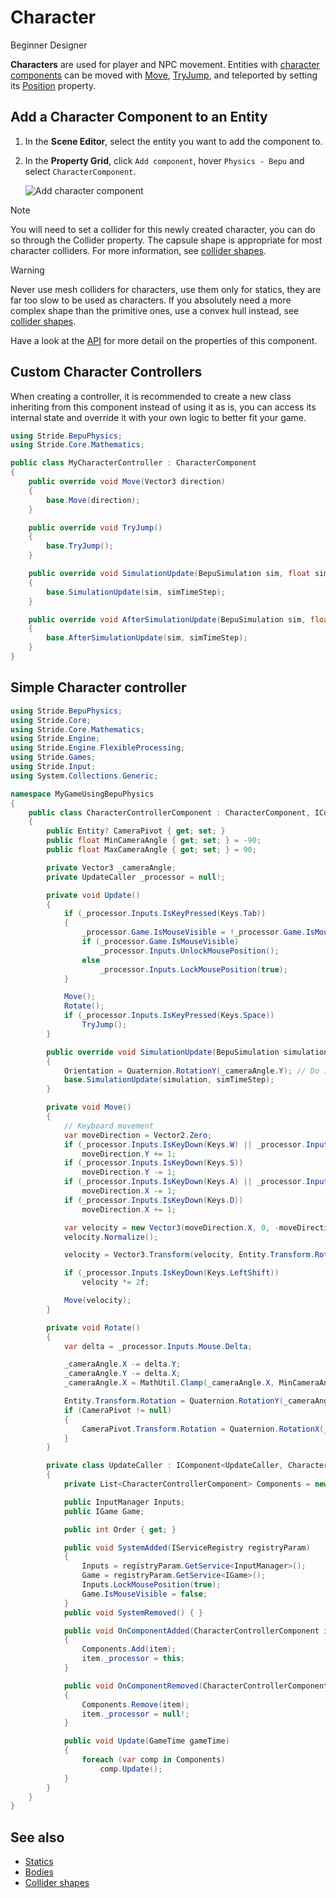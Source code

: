 # Character

<span class="badge text-bg-primary">Beginner</span>
<span class="badge text-bg-success">Designer</span>

**Characters** are used for player and NPC movement. Entities with [character components](xref:Stride.BepuPhysics.CharacterComponent) can be moved with [Move](xref:Stride.BepuPhysics.CharacterComponent.Move\(Stride.Core.Mathematics.Vector3\)), [TryJump](xref:Stride.BepuPhysics.CharacterComponent.TryJump), and teleported by setting its [Position](xref:Stride.BepuPhysics.BodyComponent.Position) property.

## Add a Character Component to an Entity

1. In the **Scene Editor**, select the entity you want to add the component to.

2. In the **Property Grid**, click `Add component`, hover `Physics - Bepu` and select `CharacterComponent`.

    ![Add character component](media/add-character-component.png)

> [!Note]
> You will need to set a collider for this newly created character, you can do so through the Collider property. The capsule shape is appropriate for most character colliders. For more information, see [collider shapes](collider-shapes.md).

> [!WARNING]
> Never use mesh colliders for characters, use them only for statics, they are far too slow to be used as characters. If you absolutely need a more complex shape than the primitive ones, use a convex hull instead, see [collider shapes](collider-shapes.md).

Have a look at the [API](xref:Stride.BepuPhysics.CharacterComponent) for more detail on the properties of this component.

## Custom Character Controllers

When creating a controller, it is recommended to create a new class inheriting from this component instead of using it as is, you can access its internal state and override it with your own logic to better fit your game.

```cs
using Stride.BepuPhysics;
using Stride.Core.Mathematics;

public class MyCharacterController : CharacterComponent
{
    public override void Move(Vector3 direction)
    {
        base.Move(direction);
    }

    public override void TryJump()
    {
        base.TryJump();
    }

    public override void SimulationUpdate(BepuSimulation sim, float simTimeStep)
    {
        base.SimulationUpdate(sim, simTimeStep);
    }

    public override void AfterSimulationUpdate(BepuSimulation sim, float simTimeStep)
    {
        base.AfterSimulationUpdate(sim, simTimeStep);
    }
}
```

## Simple Character controller

```cs
using Stride.BepuPhysics;
using Stride.Core;
using Stride.Core.Mathematics;
using Stride.Engine;
using Stride.Engine.FlexibleProcessing;
using Stride.Games;
using Stride.Input;
using System.Collections.Generic;

namespace MyGameUsingBepuPhysics
{
    public class CharacterControllerComponent : CharacterComponent, IComponent<CharacterControllerComponent.UpdateCaller, CharacterControllerComponent>
    {
        public Entity? CameraPivot { get; set; }
        public float MinCameraAngle { get; set; } = -90;
        public float MaxCameraAngle { get; set; } = 90;

        private Vector3 _cameraAngle;
        private UpdateCaller _processor = null!;

        private void Update()
        {
            if (_processor.Inputs.IsKeyPressed(Keys.Tab))
            {
                _processor.Game.IsMouseVisible = !_processor.Game.IsMouseVisible;
                if (_processor.Game.IsMouseVisible)
                    _processor.Inputs.UnlockMousePosition();
                else
                    _processor.Inputs.LockMousePosition(true);
            }

            Move();
            Rotate();
            if (_processor.Inputs.IsKeyPressed(Keys.Space))
                TryJump();
        }

        public override void SimulationUpdate(BepuSimulation simulation, float simTimeStep)
        {
            Orientation = Quaternion.RotationY(_cameraAngle.Y); // Do it before physics tick to ensure it is interpolated properly
            base.SimulationUpdate(simulation, simTimeStep);
        }

        private void Move()
        {
            // Keyboard movement
            var moveDirection = Vector2.Zero;
            if (_processor.Inputs.IsKeyDown(Keys.W) || _processor.Inputs.IsKeyDown(Keys.Z))
                moveDirection.Y += 1;
            if (_processor.Inputs.IsKeyDown(Keys.S))
                moveDirection.Y -= 1;
            if (_processor.Inputs.IsKeyDown(Keys.A) || _processor.Inputs.IsKeyDown(Keys.Q))
                moveDirection.X -= 1;
            if (_processor.Inputs.IsKeyDown(Keys.D))
                moveDirection.X += 1;

            var velocity = new Vector3(moveDirection.X, 0, -moveDirection.Y);
            velocity.Normalize();

            velocity = Vector3.Transform(velocity, Entity.Transform.Rotation);

            if (_processor.Inputs.IsKeyDown(Keys.LeftShift))
                velocity *= 2f;

            Move(velocity);
        }

        private void Rotate()
        {
            var delta = _processor.Inputs.Mouse.Delta;

            _cameraAngle.X -= delta.Y;
            _cameraAngle.Y -= delta.X;
            _cameraAngle.X = MathUtil.Clamp(_cameraAngle.X, MinCameraAngle, MaxCameraAngle);

            Entity.Transform.Rotation = Quaternion.RotationY(_cameraAngle.Y);
            if (CameraPivot != null)
            {
                CameraPivot.Transform.Rotation = Quaternion.RotationX(_cameraAngle.X);
            }
        }

        private class UpdateCaller : IComponent<UpdateCaller, CharacterControllerComponent>.IProcessor, IUpdateProcessor
        {
            private List<CharacterControllerComponent> Components = new();

            public InputManager Inputs;
            public IGame Game;

            public int Order { get; }

            public void SystemAdded(IServiceRegistry registryParam)
            {
                Inputs = registryParam.GetService<InputManager>();
                Game = registryParam.GetService<IGame>();
                Inputs.LockMousePosition(true);
                Game.IsMouseVisible = false;
            }
            public void SystemRemoved() { }

            public void OnComponentAdded(CharacterControllerComponent item)
            {
                Components.Add(item);
                item._processor = this;
            }

            public void OnComponentRemoved(CharacterControllerComponent item)
            {
                Components.Remove(item);
                item._processor = null!;
            }

            public void Update(GameTime gameTime)
            {
                foreach (var comp in Components)
                    comp.Update();
            }
        }
    }
}

```

## See also

* [Statics](static-colliders.md)
* [Bodies](rigid-bodies.md)
* [Collider shapes](collider-shapes.md)